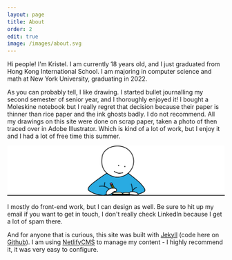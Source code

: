 ```yaml
---
layout: page
title: About
order: 2
edit: true
image: /images/about.svg
---
```

Hi people! I'm Kristel. I am currently 18 years old, and I just graduated from Hong Kong International School. I am majoring in computer science and math at New York University, graduating in 2022.

As you can probably tell, I like drawing. I started bullet journalling my second semester of senior year, and I thoroughly enjoyed it! I bought a Moleskine notebook but I really regret that decision because their paper is thinner than rice paper and the ink ghosts badly. I do not recommend. All my drawings on this site were done on scrap paper, taken a photo of then traced over in Adobe Illustrator. Which is kind of a lot of work, but I enjoy it and I had a lot of free time this summer.

![Writing](/images/uploads/writing.svg)

I mostly do front-end work, but I can design as well. Be sure to hit up my email if you want to get in touch, I don't really check LinkedIn because I get a lot of spam there.

And for anyone that is curious, this site was built with [Jekyll](https://jekyllrb.com/) (code here on [Github](https://github.com/kristelfung/bullet-journal)). I am using [NetlifyCMS](https://www.netlifycms.org/) to manage my content - I highly recommend it, it was very easy to configure.
